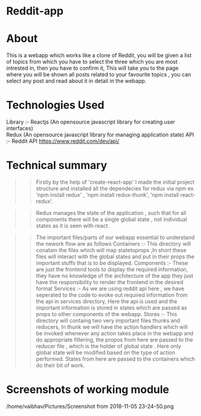 # Reddit-app

# About
This is a webapp which works like a clone of Reddit, you will be given a list of topics from which you have to select the three which you are most intrested in, then you have to confirm it, This will take you to the page where you will be shown all posts related to your favourite topics , you can select any post and read about it in detail in the webapp.

# Technologies Used
Library :- Reactjs (An opensource javascript library for creating user interfaces)<br/>
           Redux (An opensource javascript library for managing application state)
API :-     Reddit API https://www.reddit.com/dev/api/           

# Technical summary
>> Firstly by the help of 'create-react-app' I made the initial project structure and installed all the dependecies for redux
via npm ex. 'npm install redux' , 'npm install redux-thunk', 'npm install react-redux'.

>> Redux manages the state of the application , such that for all components there will be a single global state , not individual states as it is seen with react.

>> The important files/parts of our webapp essential to understand the nework flow are as follows
Containers :- This directory will conatain the files which will map statetoprops ,In short these files will interact with the global states and put in their props the important stuffs that is to be displayed.
Components :- These are just the frontend tools to display the required information, they have no knowledge of the architecture of the app they just have the responsibility to render the frontend in the desired format
Services :- As we are using reddit api here , we have seperated to the code to evoke out required information from the api in services directory, Here the api is used and the important information is stored in states which are passed as props to other components of the webapp.
Stores :- This directory will containg two very important files thunks and reducers, In thunk we will have the action handlers which will be invoked whenever any action takes place in the webapp and do appropriate filtering, the propos from here are passed to the reducer file , which is the holder of global state . Here only global state will be modified based on the type of action performed. States from here are passed to the containers which do their bit of work.

# Screenshots of working module
/home/vaibhav/Pictures/Screenshot from 2018-11-05 23-24-50.png
